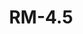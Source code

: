 ---
layout: 'zone'
categories: 
  - 'zones'
title: 'RM-4.5'
description: 'Residential Multi-Unit District'
District_type_code: 'RM-4.5'
Old_zoning_ordinance_code: 'n/a'
Zone_Type: '4'
Old_Description: 'Multi Unit (transition district between RT4 & RM5)'
Juan_Description: 'Medium to high-density apartment buildings. Two-flats, townhouses, and single family homes are also allowed.'
District_Title: 'Residential Multi-Unit District'
Zoning_Code_Section: '17-2-0104'
Floor_Area_Ratio: '1.7'
Maximum_Building_Height: '45 ft for residential buildings with lot frontage of less than 32 ft, 47 ft when lot front is over that. None for schools and churches.'
Lot_Area_per_Unit: '700 sq ft/dwelling unit, 700 sq ft/efficiency unit, 500 sq ft/SRO unit'
Front_Yard_Setback: '15ft, or 12% of lot depth, whichever is less. Alternatively, setback can be the average front yard depth of nearest 2 lots.'
Side_Setback: 'Townhouses: complicated as hell, see 17-2-0500. All other buildings: Combined width of side setbacks must equal 20% of lot width, and neither setback can be less than 2 feet or 8% of lot width (whichever is greater.) But no setback is required to be wider than 5 feet.'
Rear_Yard_Setback: 'For buildings with under 20 dwelling units, of which at least 33% are "accessible": 50 ft or 24% of lot depth, whichever is less. For other buildings: 50 ft or 30% of lot depth, whichever is less.'
Rear_Yard_Open_Space: '50 sq ft per dwelling unit, or 6.5% of the lot area, which ever is greater.'
On_Site_Open_Space: 'N/A'
---